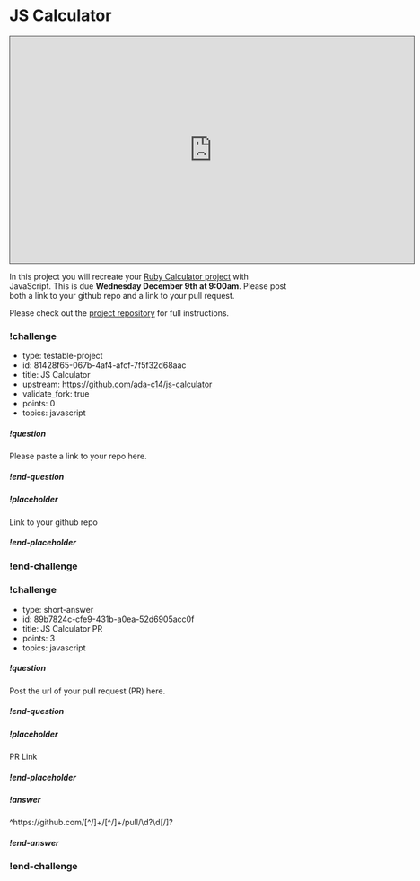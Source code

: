 # JS Calculator

<iframe src="https://adaacademy.hosted.panopto.com/Panopto/Pages/Embed.aspx?id=1a10fa73-529b-4c34-9ce5-ac880181db5f&autoplay=false&offerviewer=true&showtitle=true&showbrand=false&start=0&interactivity=all" height="405" width="720" style="border: 1px solid #464646;" allowfullscreen allow="autoplay"></iframe>

In this project you will recreate your [Ruby Calculator project](https://github.com/ada-c14/calculator) with JavaScript.  This is due **Wednesday December 9th at 9:00am**.  Please post both a link to your github repo and a link to your pull request.

Please check out the [project repository](https://github.com/ada-c14/js-calculator) for full instructions.

<!-- >>>>>>>>>>>>>>>>>>>>>> BEGIN CHALLENGE >>>>>>>>>>>>>>>>>>>>>> -->
<!-- Replace everything in square brackets [] and remove brackets  -->

### !challenge

* type: testable-project
* id: 81428f65-067b-4af4-afcf-7f5f32d68aac
* title: JS Calculator
* upstream: https://github.com/ada-c14/js-calculator
* validate_fork: true
* points: 0
* topics: javascript

##### !question

Please paste a link to your repo here.

##### !end-question

##### !placeholder

Link to your github repo

##### !end-placeholder

<!-- other optional sections -->
<!-- !hint - !end-hint (markdown, users can see after a failed attempt) -->
<!-- !rubric - !end-rubric (markdown, instructors can see while scoring a checkpoint) -->
<!-- !explanation - !end-explanation (markdown, students can see after answering correctly) -->

### !end-challenge

<!-- ======================= END CHALLENGE ======================= -->

<!-- >>>>>>>>>>>>>>>>>>>>>> BEGIN CHALLENGE >>>>>>>>>>>>>>>>>>>>>> -->
<!-- Replace everything in square brackets [] and remove brackets  -->

### !challenge

* type: short-answer
* id: 89b7824c-cfe9-431b-a0ea-52d6905acc0f
* title: JS Calculator PR
* points: 3
* topics: javascript

##### !question

Post the url of your pull request (PR) here.

##### !end-question

##### !placeholder

PR Link

##### !end-placeholder

##### !answer

^https:\/\/github\.com\/[^\/]+\/[^\/]+\/pull\/\d?\d[\/]?

##### !end-answer

<!-- other optional sections -->
<!-- !hint - !end-hint (markdown, users can see after a failed attempt) -->
<!-- !rubric - !end-rubric (markdown, instructors can see while scoring a checkpoint) -->
<!-- !explanation - !end-explanation (markdown, students can see after answering correctly) -->

### !end-challenge

<!-- ======================= END CHALLENGE ======================= -->
